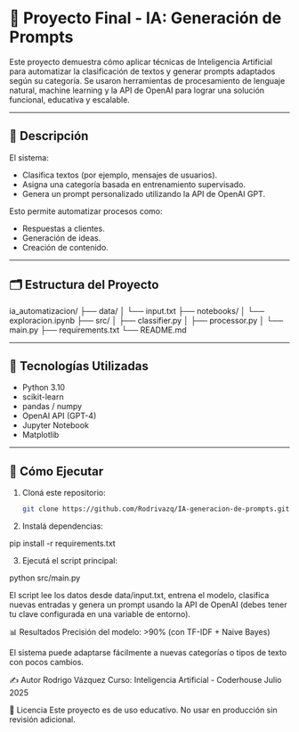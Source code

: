 # 🤖 Proyecto Final - IA: Generación de Prompts

Este proyecto demuestra cómo aplicar técnicas de Inteligencia Artificial para automatizar la clasificación de textos y generar prompts adaptados según su categoría. Se usaron herramientas de procesamiento de lenguaje natural, machine learning y la API de OpenAI para lograr una solución funcional, educativa y escalable.

---

## 📌 Descripción

El sistema:
- Clasifica textos (por ejemplo, mensajes de usuarios).
- Asigna una categoría basada en entrenamiento supervisado.
- Genera un prompt personalizado utilizando la API de OpenAI GPT.

Esto permite automatizar procesos como:
- Respuestas a clientes.
- Generación de ideas.
- Creación de contenido.

---

## 🗂️ Estructura del Proyecto

ia_automatizacion/
├── data/
│ └── input.txt
├── notebooks/
│ └── exploracion.ipynb
├── src/
│ ├── classifier.py
│ ├── processor.py
│ └── main.py
├── requirements.txt
└── README.md

---

## 🧠 Tecnologías Utilizadas

- Python 3.10
- scikit-learn
- pandas / numpy
- OpenAI API (GPT-4)
- Jupyter Notebook
- Matplotlib

---

## 🚀 Cómo Ejecutar

1. Cloná este repositorio:
   ```bash
   git clone https://github.com/Rodrivazq/IA-generacion-de-prompts.git
2. Instalá dependencias:

pip install -r requirements.txt

3. Ejecutá el script principal:

python src/main.py

El script lee los datos desde data/input.txt, entrena el modelo, clasifica nuevas entradas y genera un prompt usando la API de OpenAI (debes tener tu clave configurada en una variable de entorno).

📊 Resultados
Precisión del modelo: >90% (con TF-IDF + Naive Bayes)

El sistema puede adaptarse fácilmente a nuevas categorías o tipos de texto con pocos cambios.

✍️ Autor
Rodrigo Vázquez
Curso: Inteligencia Artificial - Coderhouse
Julio 2025

🛑 Licencia
Este proyecto es de uso educativo. No usar en producción sin revisión adicional.